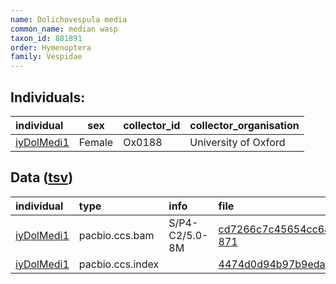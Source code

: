 ```yaml
---
name: Dolichovespula media
common_name: median wasp
taxon_id: 881891
order: Hymenoptera
family: Vespidae
---
```


## Individuals:

| individual | sex | collector_id | collector_organisation |
| :--------- | :-: | :----------- | :--------------------- |
| [iyDolMedi1](iyDolMedi1.md) | Female | Ox0188 | University of Oxford |

## Data ([tsv](Dolichovespula_media_data.tsv))

| individual | type | info | file |
| :--------- | :--- | :--- | :--- |
| [iyDolMedi1](iyDolMedi1.md) | pacbio.ccs.bam | S/P4-C2/5.0-8M | [cd7266c7c45654cc6a22615a65912dda-871](https://darwin.cog.sanger.ac.uk/insects/Dolichovespula_media/iyDolMedi1/genomic_data/pacbio/m64094_200216_142756.ccs.bam) |
| [iyDolMedi1](iyDolMedi1.md) | pacbio.ccs.index |  | [4474d0d94b97b9eda7eaea844f36742d](https://darwin.cog.sanger.ac.uk/insects/Dolichovespula_media/iyDolMedi1/genomic_data/pacbio/m64094_200216_142756.ccs.bam.pbi) |
